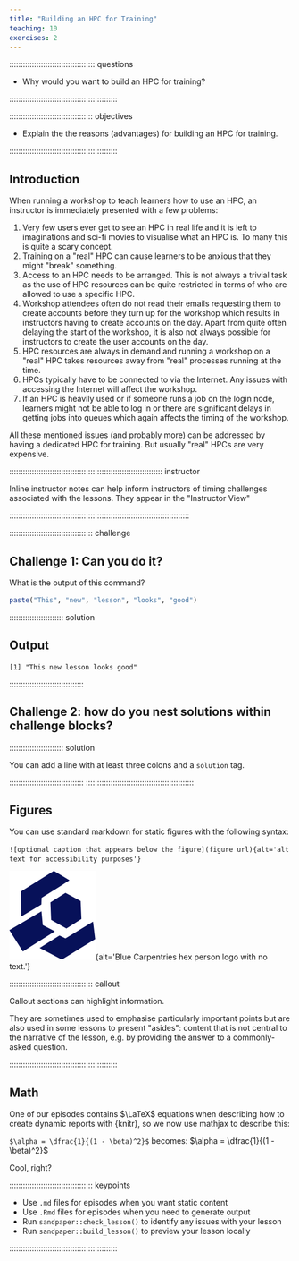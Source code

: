 ```yaml
---
title: "Building an HPC for Training"
teaching: 10
exercises: 2
---
```


:::::::::::::::::::::::::::::::::::::: questions 

- Why would you want to build an HPC for training?

::::::::::::::::::::::::::::::::::::::::::::::::

::::::::::::::::::::::::::::::::::::: objectives

- Explain the the reasons (advantages) for building an HPC for training.


::::::::::::::::::::::::::::::::::::::::::::::::

## Introduction

When running a workshop to teach learners how to use an HPC, an instructor is
immediately presented with a few problems:

1. Very few users ever get to see an HPC in real life and it is left to 
imaginations and sci-fi movies to visualise what an HPC is. To many this is
quite a scary concept. 
1. Training on a "real" HPC can cause learners to be anxious that they might 
"break" something.
1. Access to an HPC needs to be arranged. This is not always a trivial task as
the use of HPC resources can be quite restricted in terms of who are allowed
to use a specific HPC. 
1. Workshop attendees often do not read their emails 
requesting them to create accounts before they turn up for the workshop which
results in instructors having to create accounts on the day. Apart from quite
often delaying the start of the workshop, it is also not always possible for 
instructors to create the user accounts on the day.
1. HPC resources are always in demand and running a workshop on a "real" HPC
takes resources away from "real" processes running at the time.
1. HPCs typically have to be connected to via the Internet. Any issues with 
accessing the Internet will affect the workshop.
1. If an HPC is heavily used or if someone runs a job on the login node, 
learners might not be able to log in or there are significant delays in getting
jobs into queues which again affects the timing of the workshop.

All these mentioned issues (and probably more) can be addressed by having a
dedicated HPC for training. But usually "real" HPCs are very expensive. 

:::::::::::::::::::::::::::::::::::::::::::::::::::::::::::::::::::: instructor

Inline instructor notes can help inform instructors of timing challenges
associated with the lessons. They appear in the "Instructor View"

::::::::::::::::::::::::::::::::::::::::::::::::::::::::::::::::::::::::::::::::

::::::::::::::::::::::::::::::::::::: challenge 

## Challenge 1: Can you do it?

What is the output of this command?

```r
paste("This", "new", "lesson", "looks", "good")
```

:::::::::::::::::::::::: solution 

## Output
 
```output
[1] "This new lesson looks good"
```

:::::::::::::::::::::::::::::::::


## Challenge 2: how do you nest solutions within challenge blocks?

:::::::::::::::::::::::: solution 

You can add a line with at least three colons and a `solution` tag.

:::::::::::::::::::::::::::::::::
::::::::::::::::::::::::::::::::::::::::::::::::

## Figures

You can use standard markdown for static figures with the following syntax:

`![optional caption that appears below the figure](figure url){alt='alt text for
accessibility purposes'}`

![You belong in The Carpentries!](https://raw.githubusercontent.com/carpentries/logo/master/Badge_Carpentries.svg){alt='Blue Carpentries hex person logo with no text.'}

::::::::::::::::::::::::::::::::::::: callout

Callout sections can highlight information.

They are sometimes used to emphasise particularly important points
but are also used in some lessons to present "asides": 
content that is not central to the narrative of the lesson,
e.g. by providing the answer to a commonly-asked question.

::::::::::::::::::::::::::::::::::::::::::::::::


## Math

One of our episodes contains $\LaTeX$ equations when describing how to create
dynamic reports with {knitr}, so we now use mathjax to describe this:

`$\alpha = \dfrac{1}{(1 - \beta)^2}$` becomes: $\alpha = \dfrac{1}{(1 - \beta)^2}$

Cool, right?

::::::::::::::::::::::::::::::::::::: keypoints 

- Use `.md` files for episodes when you want static content
- Use `.Rmd` files for episodes when you need to generate output
- Run `sandpaper::check_lesson()` to identify any issues with your lesson
- Run `sandpaper::build_lesson()` to preview your lesson locally

::::::::::::::::::::::::::::::::::::::::::::::::

[r-markdown]: https://rmarkdown.rstudio.com/
